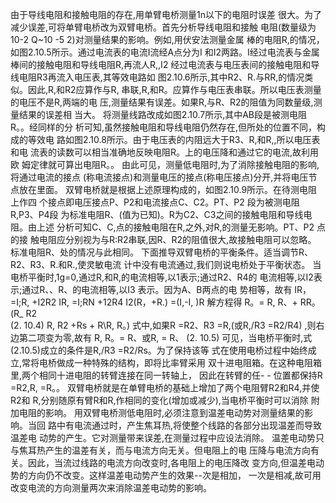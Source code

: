 由于导线电阻和接触电阻的存在,用单臂电桥测量1n以下的电阻时误差
很大。为了减少误差,可将单臂电桥改为双臂电桥。首先分析导线电阻和接触
电阻(数量级为10-2 Q~10 -5 2)对测量结果的影响。例如,用伏安法测量金属
棒的电阻R,的情况，如图2.10.5所示。通过电流表的电流I流经A点分为I
和I2两路。I经过电流表与金属棒间的接触电阻和导线电阻R,再流人R,,I2
经过电流表与电压表间的接触电阻和导线电阻R3再流入电压表,其等效电路如
图2.10.6所示,其中R2、R.与RR,的情况类似。因此,R,和R2应算作与R,
串联,R,和R。应算作与电压表串联。所以电压表测量的电压不是R,两端的电
压,测量结果有误差。如果R,与R、R2的阻值为同数量级,测量结果的误差相
当大。
将测量线路改成如图2.10.7所示,其中AB段是被测电阻R。。经同样的分
析可知,虽然接触电阻和导线电阻仍然存在,但所处的位置不同，构成的等效电
路如图2.10.8所示。由于电压表的内阻远大于R3、R,和R,,所以电压表和电
流表的读数可以相当准确地反映电阻R。上的电压降和通过它的电流,故利用欧
姆定律就可算出电阻R。。
由此可见，测量低电阻时,为了消除接触电阻的影响,将通过电流的接点
(称电流接点)和测量电压的接点(称电压接点)分开,并将电压节点放在里面。
双臂电桥就是根据上述原理构成的，如图2.10.9所示。在待测电阻上作四
个接点即电压接点P、P2和电流接点C、C2。PT、P2 段为被测电阻R,P3、P4段
为标准电阻R、(值为已知)。R为C2、C3之间的接触电阻和导线电阻。由上述
分析可知C、C,点的接触电阻在R,之外,对R,的测量无影响。PT、P2 点的接
触电阻应分别视为与R:R2串联,因R、R2的阻值很大,故接触电阻可以忽略。
标准电阻R、处的情况与此相同。
下面推导双臂电桥的平衡条件。适当调节R、R2、R3、R.和R.,使灵敏电流
计中没有电流通过,我们则说电桥处于平衡状态。
当电桥平衡时,1g=0,通过R,和R,的电流相等,以1表示;通过R2、R4的
电流相等,以I2表示;通过R、、R、的电流相等,以I3 表示。因为A、B两点的电
势相等，故有
IR，=I;R, +I2R2
IR, =I;RN +12R4
I2(R，+R.) =(I,-I, )R
解方程得
R。=
R,
R、+
RR。
(R_ R2\
(2. 10.4)
R,
R2 +Rs + R\R,
R。)
式中,如果R =R2、R3 =R,(或R,/R3 =R2/R4) ,则右边第二项变为零,故有
R,
R。=
R、或R, =
R、
(2. 10.5)
可见，当电桥平衡时,式(2.10.5)成立的条件是R,/R3 =R2/Rs。为了保持该等
式在使用电桥过程中始终成立,常将电桥做成一种特殊的结构，即将比率臂采用
双十进电阻箱。在这种电阻箱里,两个相同十进电阻的转臂连接在同一转轴上，
因此在转臂的任- - 位置都保持R =R2,R, =R。。
双臂电桥就是在单臂电桥的基础上增加了两个电阻臂R2和R4,并使R2和
R,分别随原有臂R和R,作相同的变化(增加或减少),当电桥平衡时可以消除
附加电阻的影响。
用双臂电桥测低电阻时,必须注意到温差电动势对测量结果的影响。当回
路中有电流通过时，产生焦耳热,将使整个线路的各部分出现温差而导致温差电
动势的产生。它对测量带来误差,在测量过程中应设法消除。
温差电动势只与焦耳热产生的温差有关，而与电流方向无关。但电阻上的电
压降与电流方向有关。因此，当流过线路的电流方向改变时,各电阻上的电压降改
变方向,但温差电动势的方向仍不改变。这样温差电动势产生的效果--次是相加，
一次是相减,故可用改变电流的方向测量两次来消除温差电动势的影响。
